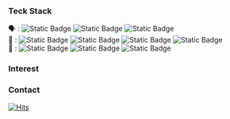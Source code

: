 ### Teck Stack
🗣️ : ![Static Badge](https://img.shields.io/badge/-php-blue?logo=php&logoColor=white) ![Static Badge](https://img.shields.io/badge/-java-orange?logo=java&logoColor=white) ![Static Badge](https://img.shields.io/badge/-python-%233776AB?logo=python&logoColor=white)  
💾 : ![Static Badge](https://img.shields.io/badge/-mysql-%234479A1?logo=mysql&logoColor=white) ![Static Badge](https://img.shields.io/badge/-mariaDB-%23003545?logo=mariadb&logoColor=white) ![Static Badge](https://img.shields.io/badge/-mssql-%23CC2927?logo=microsoftsqlserver&logoColor=white) ![Static Badge](https://img.shields.io/badge/-oracle-%23F80000?logo=oracle&logoColor=white)  
🔋 : ![Static Badge](https://img.shields.io/badge/-spring-%236DB33F?logo=spring&logoColor=white) ![Static Badge](https://img.shields.io/badge/-nodeJS-%23339933?logo=nodedotjs&logoColor=white) ![Static Badge](https://img.shields.io/badge/-.net-%23512BD4?logo=dotnet&logoColor=white)

### Interest


### Contact



[![Hits](https://hits.seeyoufarm.com/api/count/incr/badge.svg?url=https%3A%2F%2Fgithub.com%2Fkenziedev&count_bg=%2336A8E8&title_bg=%23555555&icon=&icon_color=%23E7E7E7&title=Hits&edge_flat=false)](https://hits.seeyoufarm.com)